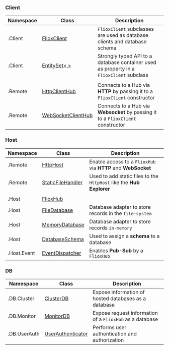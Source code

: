 

### Client

| Namespace    | Class                                                                                 | Description                                                                             |
| -------------|-------------------------------------------------------------------------------------- | --------------------------------------------------------------------------------------- |
| .Client      | [FlioxClient](api/Friflo/Json/Fliox/Hub/Client/FlioxClient/index.md)                  | `FlioxClient` subclasses are used as database clients and database schema               |
| .Client      | [EntitySet<,>](api/Friflo/Json/Fliox/Hub/Client/EntitySet-2/index.md)                 | Strongly typed API to a database container used as property in a `FlioxClient` subclass |
|              |                                                                                       |                                                                                         |
| .Remote      | [HttpClientHub](api/Friflo/Json/Fliox/Hub/Remote/HttpClientHub/index.md)              | Connects to a Hub via **HTTP** by passing it to a `FlioxClient` constructor             |
| .Remote      | [WebSocketClientHub](api/Friflo/Json/Fliox/Hub/Remote/WebSocketClientHub/index.md)    | Connects to a Hub via **Websocket** by passing it to a `FlioxClient` constructor        |


### Host

| Namespace    | Class                                                                                 | Description                                                          |
| ------------ |-------------------------------------------------------------------------------------- | -------------------------------------------------------------------- |
| .Remote      | [HttpHost](api/Friflo/Json/Fliox/Hub/Remote/HttpHost/index.md)                        | Enable access to a `FlioxHub` via **HTTP** and **WebSocket**         |
| .Remote      | [StaticFileHandler](api/Friflo/Json/Fliox/Hub/Remote/StaticFileHandler/index.md)      | Used to add static files to the `HttpHost` like the **Hub Explorer** |
|              |                                                                                       |                                                                      |
| .Host        | [FlioxHub](api/Friflo/Json/Fliox/Hub/Host/FlioxHub/index.md)                          |                                                                      |
| .Host        | [FileDatabase](api/Friflo/Json/Fliox/Hub/Host/FileDatabase/index.md)                  | Database adapter to store records in the `file-system`               |
| .Host        | [MemoryDatabase](api/Friflo/Json/Fliox/Hub/Host/MemoryDatabase/index.md)              | Database adapter to store records `in-memory`                        |
| .Host        | [DatabaseSchema](api/Friflo/Json/Fliox/Hub/Host/DatabaseSchema/index.md)              | Used to assign a **schema** to a database                            |
| .Host.Event  | [EventDispatcher](api/Friflo/Json/Fliox/Hub/Host/Event/EventDispatcher/index.md)      | Enables **Pub-Sub** by a `FlioxHub`                                  |


### DB

| Namespace    | Class                                                                                 | Description                                               |
| ------------ |-------------------------------------------------------------------------------------- | --------------------------------------------------------- |
| .DB.Cluster  | [ClusterDB](api/Friflo/Json/Fliox/Hub/DB/Cluster/ClusterDB/index.md)                  | Expose information of hosted databases as a database      |
| .DB.Monitor  | [MonitorDB](api/Friflo/Json/Fliox/Hub/DB/Monitor/MonitorDB/index.md)                  | Expose request information of a `FlioxHob` as a database  |
| .DB.UserAuth | [UserAuthenticator](api/Friflo/Json/Fliox/Hub/DB/UserAuth/UserAuthenticator/index.md) | Performs user authentication and authorization            |






